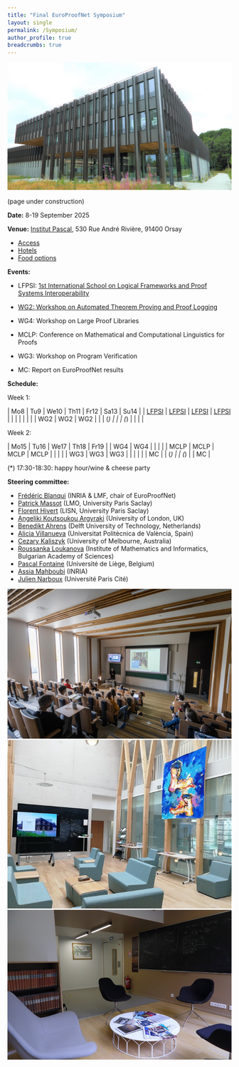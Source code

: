 ```yaml
---
title: "Final EuroProofNet Symposium"
layout: single
permalink: /Symposium/
author_profile: true
breadcrumbs: true
---
```


<img src="/_pages/symposium/ipa11.jpg"/>

(page under construction)

**Date:** 8-19 September 2025

**Venue:** [Institut Pascal](https://www.institut-pascal.universite-paris-saclay.fr/), 530 Rue André Rivière, 91400 Orsay

- [Access](access.md)
- [Hotels](hotels.md)
- [Food options](food.md)

**Events:**

* LFPSI: [1st International School on Logical Frameworks and Proof Systems Interoperability](../LFPSI24)

* [WG2: Workshop on Automated Theorem Proving and Proof Logging](../WG2/Symposium)

* WG4: Workshop on Large Proof Libraries

* MCLP: Conference on Mathematical and Computational Linguistics for Proofs

* WG3: Workshop on Program Verification

* MC: Report on EuroProofNet results

**Schedule:**

Week 1:

| Mo8                 | Tu9                 | We10                | Th11                | Fr12 | Sa13 | Su14 |
| [LFPSI](../LFPSI24) | [LFPSI](../LFPSI24) | [LFPSI](../LFPSI24) | [LFPSI](../LFPSI24) |      |      |      |
|                     |                     |                     | WG2                 | WG2  | WG2  |      |
| (*)                 |                     |                     | (*)                 |      |      |      |

Week 2:

| Mo15 | Tu16 | We17 | Th18 | Fr19 |
| WG4  | WG4  |      |      |      |
| MCLP | MCLP | MCLP | MCLP |      |
|      |      | WG3  | WG3  | WG3  |
|      |      |      |      | MC   |
| (*)  |      | (*)  |      | MC   |

(*) 17:30-18:30: happy hour/wine & cheese party

**Steering committee:**
- [Frédéric Blanqui](https://blanqui.gitlabpages.inria.fr/) (INRIA & LMF, chair of EuroProofNet)
- [Patrick Massot](https://www.imo.universite-paris-saclay.fr/~patrick.massot/) (LMO, University Paris Saclay)
- [Florent Hivert](https://www.lri.fr/~hivert/) (LISN, University Paris Saclay)
- [Angeliki Koutsoukou Argyraki](https://pure.royalholloway.ac.uk/en/persons/angeliki-koutsoukou-argyraki) (University of London, UK)
- [Benedikt Ahrens](https://benediktahrens.gitlab.io/) (Delft University of Technology, Netherlands)
- [Alicia Villanueva](http://personales.upv.es/alvilga1/) (Universitat Politècnica de València, Spain)
- [Cezary Kaliszyk](https://findanexpert.unimelb.edu.au/profile/1063018-cezary-kaliszyk) (University of Melbourne, Australia)
- [Roussanka Loukanova](http://www.math.bas.bg/logic/loukanovarp/) (Institute of Mathematics and Informatics, Bulgarian Academy of Sciences)
- [Pascal Fontaine](https://people.montefiore.uliege.be/pfontain/) (Université de Liège, Belgium)
- [Assia Mahboubi](http://people.rennes.inria.fr/Assia.Mahboubi/) (INRIA)
- [Julien Narboux](https://dpt-info.u-strasbg.fr/~narboux/) (Université Paris Cité)

<img src="/_pages/symposium/ipa13.jpg"/>
<img src="/_pages/symposium/ipa10.jpg"/>
<img src="/_pages/symposium/ipa7.jpg"/>

